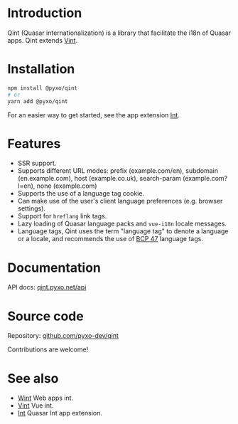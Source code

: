 # Introduction

Qint (Quasar internationalization) is a library that facilitate the i18n of
Quasar apps. Qint extends [Vint](https://github.com/pyxo-dev/vint).

# Installation

``` bash
npm install @pyxo/qint
# or
yarn add @pyxo/qint
```

For an easier way to get started, see the app extension [Int](https://github.com/pyxo-dev/quasar-app-extension-int).

# Features

-   SSR support.
-   Supports different URL modes: prefix (example.com/en), subdomain
    (en.example.com), host (example.co.uk), search-param (example.com?l=en), none
    (example.com)
-   Supports the use of a language tag cookie.
-   Can make use of the user's client language preferences (e.g. browser
    settings).
-   Support for `hreflang` link tags.
-   Lazy loading of Quasar language packs and `vue-i18n` locale messages.
-   Language tags, Qint uses the term "language tag" to denote a language or a
    locale, and recommends the use of [BCP 47](https://www.w3.org/International/articles/language-tags) language tags.

# Documentation

API docs: [qint.pyxo.net/api](https://qint.pyxo.net/api)

# Source code

Repository: [github.com/pyxo-dev/qint](https://github.com/pyxo-dev/qint)

Contributions are welcome!

# See also

-   [Wint](https://github.com/pyxo-dev/wint) Web apps int.
-   [Vint](https://github.com/pyxo-dev/vint) Vue int.
-   [Int](https://github.com/pyxo-dev/quasar-app-extension-int) Quasar Int app extension.
